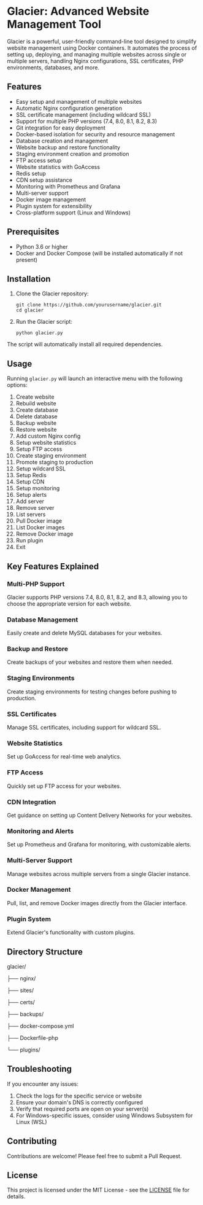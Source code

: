 # Glacier: Advanced Website Management Tool

Glacier is a powerful, user-friendly command-line tool designed to simplify website management using Docker containers. It automates the process of setting up, deploying, and managing multiple websites across single or multiple servers, handling Nginx configurations, SSL certificates, PHP environments, databases, and more.

## Features

- Easy setup and management of multiple websites
- Automatic Nginx configuration generation
- SSL certificate management (including wildcard SSL)
- Support for multiple PHP versions (7.4, 8.0, 8.1, 8.2, 8.3)
- Git integration for easy deployment
- Docker-based isolation for security and resource management
- Database creation and management
- Website backup and restore functionality
- Staging environment creation and promotion
- FTP access setup
- Website statistics with GoAccess
- Redis setup
- CDN setup assistance
- Monitoring with Prometheus and Grafana
- Multi-server support
- Docker image management
- Plugin system for extensibility
- Cross-platform support (Linux and Windows)

## Prerequisites

- Python 3.6 or higher
- Docker and Docker Compose (will be installed automatically if not present)

## Installation

1. Clone the Glacier repository:
   ```
   git clone https://github.com/yourusername/glacier.git
   cd glacier
   ```

2. Run the Glacier script:
   ```
   python glacier.py
   ```

The script will automatically install all required dependencies.

## Usage

Running `glacier.py` will launch an interactive menu with the following options:

1. Create website
2. Rebuild website
3. Create database
4. Delete database
5. Backup website
6. Restore website
7. Add custom Nginx config
8. Setup website statistics
9. Setup FTP access
10. Create staging environment
11. Promote staging to production
12. Setup wildcard SSL
13. Setup Redis
14. Setup CDN
15. Setup monitoring
16. Setup alerts
17. Add server
18. Remove server
19. List servers
20. Pull Docker image
21. List Docker images
22. Remove Docker image
23. Run plugin
24. Exit

## Key Features Explained

### Multi-PHP Support
Glacier supports PHP versions 7.4, 8.0, 8.1, 8.2, and 8.3, allowing you to choose the appropriate version for each website.

### Database Management
Easily create and delete MySQL databases for your websites.

### Backup and Restore
Create backups of your websites and restore them when needed.

### Staging Environments
Create staging environments for testing changes before pushing to production.

### SSL Certificates
Manage SSL certificates, including support for wildcard SSL.

### Website Statistics
Set up GoAccess for real-time web analytics.

### FTP Access
Quickly set up FTP access for your websites.

### CDN Integration
Get guidance on setting up Content Delivery Networks for your websites.

### Monitoring and Alerts
Set up Prometheus and Grafana for monitoring, with customizable alerts.

### Multi-Server Support
Manage websites across multiple servers from a single Glacier instance.

### Docker Management
Pull, list, and remove Docker images directly from the Glacier interface.

### Plugin System
Extend Glacier's functionality with custom plugins.

## Directory Structure

glacier/

├── nginx/

├── sites/

├── certs/

├── backups/

├── docker-compose.yml

├── Dockerfile-php

└── plugins/

## Troubleshooting

If you encounter any issues:
1. Check the logs for the specific service or website
2. Ensure your domain's DNS is correctly configured
3. Verify that required ports are open on your server(s)
4. For Windows-specific issues, consider using Windows Subsystem for Linux (WSL)

## Contributing

Contributions are welcome! Please feel free to submit a Pull Request.

## License

This project is licensed under the MIT License - see the [LICENSE](LICENSE) file for details.